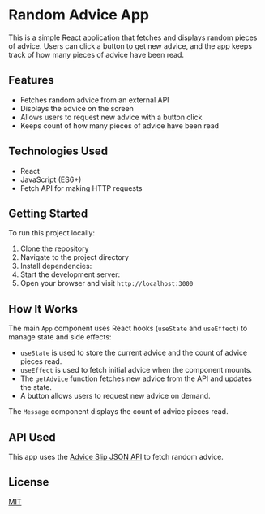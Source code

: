 # Random Advice App

This is a simple React application that fetches and displays random pieces of advice. Users can click a button to get new advice, and the app keeps track of how many pieces of advice have been read.

## Features

- Fetches random advice from an external API
- Displays the advice on the screen
- Allows users to request new advice with a button click
- Keeps count of how many pieces of advice have been read

## Technologies Used

- React
- JavaScript (ES6+)
- Fetch API for making HTTP requests

## Getting Started

To run this project locally:

1. Clone the repository
2. Navigate to the project directory
3. Install dependencies:
4. Start the development server:
5. Open your browser and visit `http://localhost:3000`

## How It Works

The main `App` component uses React hooks (`useState` and `useEffect`) to manage state and side effects:

- `useState` is used to store the current advice and the count of advice pieces read.
- `useEffect` is used to fetch initial advice when the component mounts.
- The `getAdvice` function fetches new advice from the API and updates the state.
- A button allows users to request new advice on demand.

The `Message` component displays the count of advice pieces read.

## API Used

This app uses the [Advice Slip JSON API](https://api.adviceslip.com/) to fetch random advice.

## License

[MIT](https://choosealicense.com/licenses/mit/)
